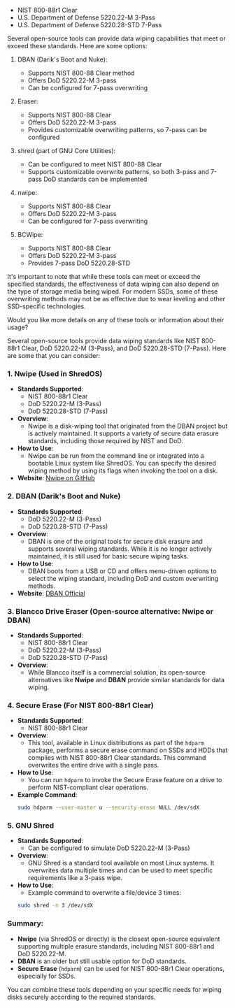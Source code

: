 
-   NIST 800-88r1 Clear
-   U.S. Department of Defense 5220.22-M 3-Pass
-   U.S. Department of Defense 5220.28-STD 7-Pass

Several open-source tools can provide data wiping capabilities that meet or exceed these standards. Here are some options:

1. DBAN (Darik's Boot and Nuke):
   - Supports NIST 800-88 Clear method
   - Offers DoD 5220.22-M 3-pass 
   - Can be configured for 7-pass overwriting

2. Eraser:
   - Supports NIST 800-88 Clear
   - Offers DoD 5220.22-M 3-pass
   - Provides customizable overwriting patterns, so 7-pass can be configured

3. shred (part of GNU Core Utilities):
   - Can be configured to meet NIST 800-88 Clear
   - Supports customizable overwrite patterns, so both 3-pass and 7-pass DoD standards can be implemented

4. nwipe:
   - Supports NIST 800-88 Clear
   - Offers DoD 5220.22-M 3-pass
   - Can be configured for 7-pass overwriting

5. BCWipe:
   - Supports NIST 800-88 Clear
   - Offers DoD 5220.22-M 3-pass
   - Provides 7-pass DoD 5220.28-STD

It's important to note that while these tools can meet or exceed the specified standards, the effectiveness of data wiping can also depend on the type of storage media being wiped. For modern SSDs, some of these overwriting methods may not be as effective due to wear leveling and other SSD-specific technologies.

Would you like more details on any of these tools or information about their usage?

Several open-source tools provide data wiping standards like NIST 800-88r1 Clear, DoD 5220.22-M (3-Pass), and DoD 5220.28-STD (7-Pass). Here are some that you can consider:

### 1. **Nwipe** (Used in ShredOS)
   - **Standards Supported**:
     - NIST 800-88r1 Clear
     - DoD 5220.22-M (3-Pass)
     - DoD 5220.28-STD (7-Pass)
   - **Overview**:
     - Nwipe is a disk-wiping tool that originated from the DBAN project but is actively maintained. It supports a variety of secure data erasure standards, including those required by NIST and DoD.
   - **How to Use**:
     - Nwipe can be run from the command line or integrated into a bootable Linux system like ShredOS. You can specify the desired wiping method by using its flags when invoking the tool on a disk.
   - **Website**: [Nwipe on GitHub](https://github.com/PartialVolume/nwipe)

### 2. **DBAN (Darik's Boot and Nuke)**
   - **Standards Supported**:
     - DoD 5220.22-M (3-Pass)
     - DoD 5220.28-STD (7-Pass)
   - **Overview**:
     - DBAN is one of the original tools for secure disk erasure and supports several wiping standards. While it is no longer actively maintained, it is still used for basic secure wiping tasks.
   - **How to Use**:
     - DBAN boots from a USB or CD and offers menu-driven options to select the wiping standard, including DoD and custom overwriting methods.
   - **Website**: [DBAN Official](https://dban.org/)

### 3. **Blancco Drive Eraser** (Open-source alternative: Nwipe or DBAN)
   - **Standards Supported**:
     - NIST 800-88r1 Clear
     - DoD 5220.22-M (3-Pass)
     - DoD 5220.28-STD (7-Pass)
   - **Overview**:
     - While Blancco itself is a commercial solution, its open-source alternatives like **Nwipe** and **DBAN** provide similar standards for data wiping.

### 4. **Secure Erase (For NIST 800-88r1 Clear)**
   - **Standards Supported**:
     - NIST 800-88r1 Clear
   - **Overview**:
     - This tool, available in Linux distributions as part of the `hdparm` package, performs a secure erase command on SSDs and HDDs that complies with NIST 800-88r1 Clear standards. This command overwrites the entire drive with a single pass.
   - **How to Use**:
     - You can run `hdparm` to invoke the Secure Erase feature on a drive to perform NIST-compliant clear operations.
   - **Example Command**:
     ```bash
     sudo hdparm --user-master u --security-erase NULL /dev/sdX
     ```

### 5. **GNU Shred**
   - **Standards Supported**:
     - Can be configured to simulate DoD 5220.22-M (3-Pass)
   - **Overview**:
     - GNU Shred is a standard tool available on most Linux systems. It overwrites data multiple times and can be used to meet specific requirements like a 3-pass wipe.
   - **How to Use**:
     - Example command to overwrite a file/device 3 times:
     ```bash
     sudo shred -n 3 /dev/sdX
     ```

### Summary:
- **Nwipe** (via ShredOS or directly) is the closest open-source equivalent supporting multiple erasure standards, including NIST 800-88r1 and DoD 5220.22-M.
- **DBAN** is an older but still usable option for DoD standards.
- **Secure Erase** (`hdparm`) can be used for NIST 800-88r1 Clear operations, especially for SSDs.

You can combine these tools depending on your specific needs for wiping disks securely according to the required standards.
